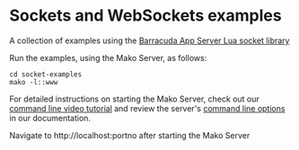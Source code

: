 # Sockets and WebSockets examples

A collection of examples using the
[Barracuda App Server Lua socket library](https://realtimelogic.com/ba/doc/?url=SockLib.html)

Run the examples, using the Mako Server, as follows:

```
cd socket-examples
mako -l::www
```

For detailed instructions on starting the Mako Server, check out our [command line video tutorial](https://youtu.be/vwQ52ZC5RRg) and review the server's [command line options](https://realtimelogic.com/ba/doc/?url=Mako.html#loadapp) in our documentation.

Navigate to http://localhost:portno after starting the Mako Server

